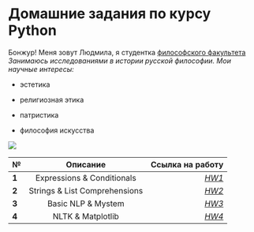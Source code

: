 # Домашние задания по курсу Python
Бонжур! Меня зовут Людмила, я студентка [философского факультета](https://phil.hse.ru/ "БЭСТ")
*Занимаюсь исследованиями в истории русской философии. Мои научные интересы:*
+ эстетика
- религиозная этика
+ патристика
- философия искусства

![](https://s.tcdn.co/1b7/4a0/1b74a08e-acdf-328a-91e7-b0d501d2fd69/20.png)

**№** | **Описание** | **Ссылка на работу**
---|:---:|---:
**1**|Expressions & Conditionals|[*HW1*](https://github.com/diaboliquevel/python-dh-hw/blob/master/HW1.ipynb)
**2**|Strings & List Comprehensions|[*HW2*](https://github.com/diaboliquevel/python-dh-hw/blob/master/HW2.ipynb)
**3**|Basic NLP & Mystem|[*HW3*](https://github.com/diaboliquevel/python-dh-hw/blob/master/HW3.ipynb)
**4**|NLTK & Matplotlib|[*HW4*](https://github.com/diaboliquevel/python-dh-hw/blob/master/HW4.ipynb)
